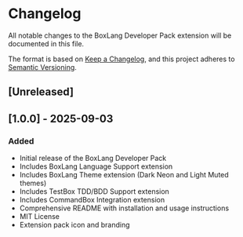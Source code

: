 # Changelog

All notable changes to the BoxLang Developer Pack extension will be documented in this file.

The format is based on [Keep a Changelog](https://keepachangelog.com/en/1.0.0/),
and this project adheres to [Semantic Versioning](https://semver.org/spec/v2.0.0.html).

## [Unreleased]

## [1.0.0] - 2025-09-03

### Added

- Initial release of the BoxLang Developer Pack
- Includes BoxLang Language Support extension
- Includes BoxLang Theme extension (Dark Neon and Light Muted themes)
- Includes TestBox TDD/BDD Support extension
- Includes CommandBox Integration extension
- Comprehensive README with installation and usage instructions
- MIT License
- Extension pack icon and branding
